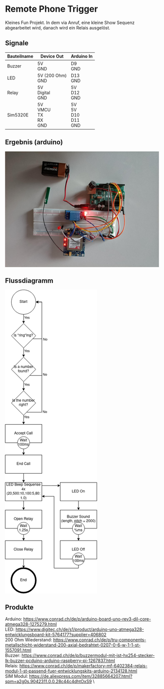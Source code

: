 # Remote Phone Trigger

Kleines Fun Projekt. In dem via Anruf, eine kleine Show Sequenz abgearbeitet wird, danach wird ein Relais ausgelöst.

## Signale

| Bauteilname | Device Out | Arduino In |
|-|-|-|
|Buzzer|5V <br> GND|D9 <br> GND|
|LED|5V (200 Ohm) <br> GND|D13 <br> GND|
|Relay|5V <br> Digital <br> GND|5V <br> D12 <br> GND|
|Sim5320E|5V <br> VMCU <br> TX <br> RX <br> GND|5V <br> 5V <br> D10 <br> D11 <br> GND|

## Ergebnis (arduino)

![Arduino](img/arduino.jpg)

## Flussdiagramm

![Flussdiagramm](img/flussdiagramm.png)

## Produkte

Arduino: https://www.conrad.ch/de/p/arduino-board-uno-rev3-dil-core-atmega328-1275279.html \
LED: https://www.digitec.ch/de/s1/product/arduino-uno-atmega328-entwicklungsboard-kit-5764177?supplier=406802 \
200 Ohm Wiederstand: https://www.conrad.ch/de/p/tru-components-metallschicht-widerstand-200-axial-bedrahtet-0207-0-6-w-1-1-st-1557091.html \
Buzzer: https://www.conrad.ch/de/p/buzzermodul-mit-jst-hx254-stecker-lk-buzzer-pcduino-arduino-raspberry-pi-1267837.html \
Relais: https://www.conrad.ch/de/p/makerfactory-mf-6402384-relais-modul-1-st-passend-fuer-entwicklungskits-arduino-2134128.html \
SIM Modul: https://de.aliexpress.com/item/32885664207.html?spm=a2g0s.9042311.0.0.28c44c4dhtOxS9 \
